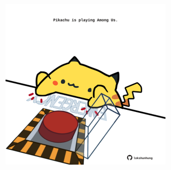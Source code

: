 <!-- built at 24/03/2025, 21:00:34 UTC -->
<p align="center">
  <img width="500" height="500" src="./ReadmeImage.svg">
</p>
